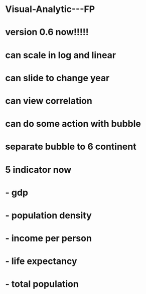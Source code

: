 # Visual-Analytic---FP
# version 0.6 now!!!!!
# can scale in log and linear
# can slide to change year
# can view correlation
# can do some action with bubble
# separate bubble to 6 continent
# 5 indicator now
#   - gdp
#   - population density
#   - income per person
#   - life expectancy
#   - total population
